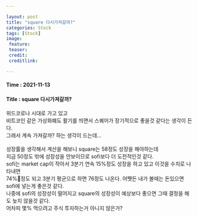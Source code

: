 ```yaml
---

layout: post
title: "square 다시가져갈까?"
categories: Stock
tags: [Stock]
image:
 feature: 
 teaser: 
 credit:
 creditlink:

---
```


#### Time : 2021-11-13
#### Title : square 다시가져갈까?

위드코로나 시대로 가고 있고<br>
비트코인 같은 가상화폐도 활기를 띄면서 스퀘어가 장기적으로 좋을것 같다는 생각이 든다.<br>
그래서 계속 가져갈까? 하는 생각이 드는데...<br>
<br>
성장률을 생각해서 계산을 해보니 square는 58정도 성장을 해야하는데 <br>
지금 50정도 밖에 성장성을 안보이므로 sofi보다 더 도전적인것 같다.<br>
sofi는 market cap이 작아서 3분기 연속 15%정도 성장을 하고 있고 이것을 수치로 나타내면<br>
74%정도 되고 3분기 평균으로 하면 76정도 나온다. 어쨋든 내가 볼때는 돈있으면 sofi에 넣는게 좋은것 같다.<br>
나중에 sofi의 성장성이 떨어지고 square의 성장성이 예상보다 좋으면 그때 결정을 해도 늦지 않을것 같다.<br>
어차피 몇% 먹으려고 주식 투자하는거 아니지 않은가?<br>

